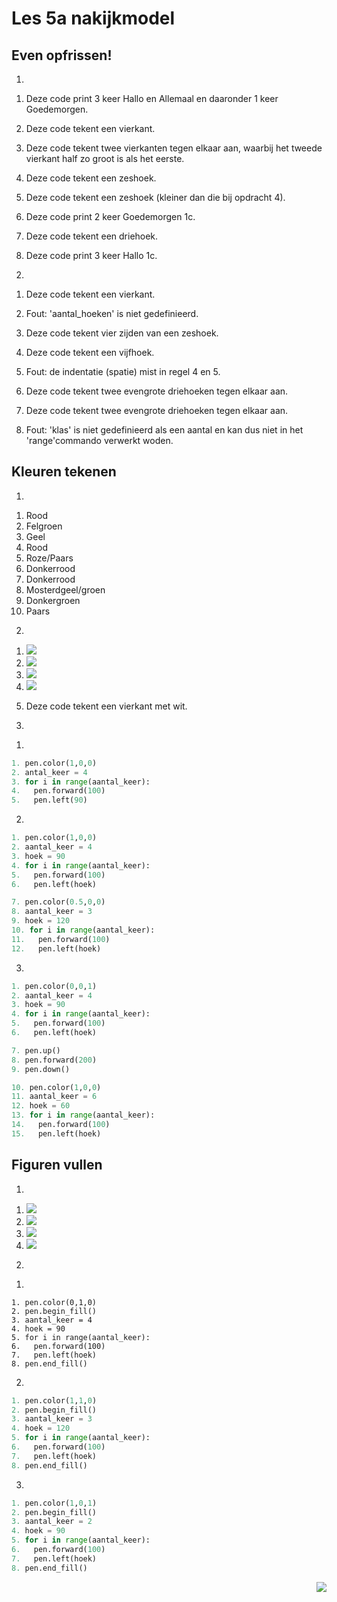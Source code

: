 # Les 5a nakijkmodel

## Even opfrissen!

1)
1. Deze code print 3 keer Hallo en Allemaal en daaronder 1 keer Goedemorgen.

2. Deze code tekent een vierkant.

3. Deze code tekent twee vierkanten tegen elkaar aan, waarbij het tweede vierkant half zo groot is als het eerste.

4. Deze code tekent een zeshoek.

5. Deze code tekent een zeshoek (kleiner dan die bij opdracht 4).

6. Deze code print 2 keer Goedemorgen 1c.

7. Deze code tekent een driehoek.

8. Deze code print 3 keer Hallo 1c.

2)
1. Deze code tekent een vierkant.

2. Fout: 'aantal_hoeken' is niet gedefinieerd.

3. Deze code tekent vier zijden van een zeshoek.

4. Deze code tekent een vijfhoek. 

5. Fout: de indentatie (spatie) mist in regel 4 en 5.

6. Deze code tekent twee evengrote driehoeken tegen elkaar aan.

7. Deze code tekent twee evengrote driehoeken tegen elkaar aan.

8. Fout: 'klas' is niet gedefinieerd als een aantal en kan dus niet in het 'range'commando verwerkt woden.

## Kleuren tekenen

1)
1. Rood
2. Felgroen
3. Geel
4. Rood
5. Roze/Paars
6. Donkerrood
7. Donkerrood
8. Mosterdgeel/groen
9. Donkergroen
10. Paars

2)
1. <img src="../../img/vierkant blauw lijn.PNG">

2. <img src="../../img/halve zeshoek rood lijn.PNG">

3. <img src="../../img/driehoek blauw lijn.PNG">

4. <img src="../../img/vierkant zwart driehoek groen lijn.PNG">

5. Deze code tekent een vierkant met wit. 

3)
1.
```python
1. pen.color(1,0,0)
2. antal_keer = 4
3. for i in range(aantal_keer):
4.   pen.forward(100)
5.   pen.left(90)
```

2. 
```python
1. pen.color(1,0,0)
2. aantal_keer = 4
3. hoek = 90
4. for i in range(aantal_keer):
5.   pen.forward(100)
6.   pen.left(hoek)

7. pen.color(0.5,0,0)
8. aantal_keer = 3
9. hoek = 120
10. for i in range(aantal_keer):
11.   pen.forward(100)
12.   pen.left(hoek)
```

3. 
```python
1. pen.color(0,0,1)
2. aantal_keer = 4
3. hoek = 90
4. for i in range(aantal_keer):
5.   pen.forward(100)
6.   pen.left(hoek)

7. pen.up()
8. pen.forward(200)
9. pen.down()

10. pen.color(1,0,0)
11. aantal_keer = 6
12. hoek = 60
13. for i in range(aantal_keer):
14.   pen.forward(100)
15.   pen.left(hoek)
```

## Figuren vullen

1)
1. <img src="../../img/oranje vierkant gevuld.PNG">

2. <img src="../../img/zeshoek rood lijn.PNG">

3. <img src="../../img/halve zeshoek blauw gevuld.PNG">

4. <img src="../../img/driehoek turqoise lijn.PNG">

2)
1.
```pyton
1. pen.color(0,1,0)
2. pen.begin_fill()
3. aantal_keer = 4
4. hoek = 90
5. for i in range(aantal_keer):
6.   pen.forward(100)
7.   pen.left(hoek) 
8. pen.end_fill()     
```

2.
```python
1. pen.color(1,1,0)
2. pen.begin_fill()
3. aantal_keer = 3
4. hoek = 120
5. for i in range(aantal_keer):
6.   pen.forward(100)
7.   pen.left(hoek) 
8. pen.end_fill()     
```

3.
```python
1. pen.color(1,0,1)
2. pen.begin_fill()
3. aantal_keer = 2
4. hoek = 90
5. for i in range(aantal_keer):
6.   pen.forward(100)
7.   pen.left(hoek) 
8. pen.end_fill()    
```

<img src="../../img/logoCSCert_10cm.jpg" align="right">
